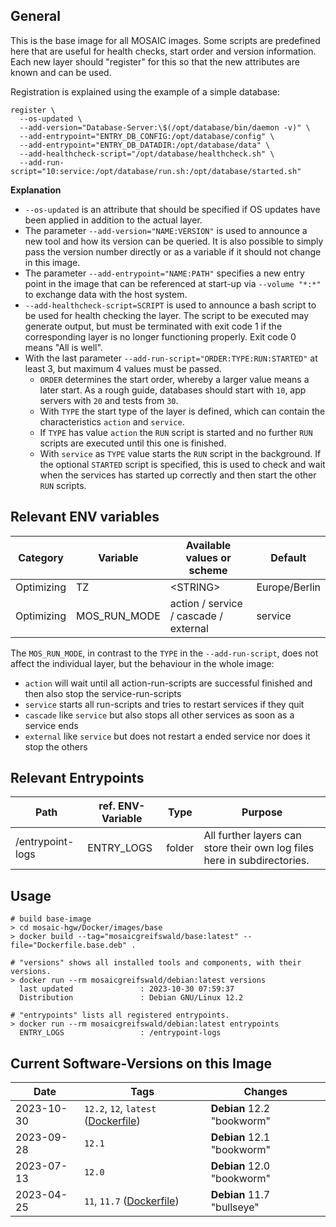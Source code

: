 ## General
This is the base image for all MOSAIC images.
Some scripts are predefined here that are useful for health checks, start order and version information.
Each new layer should "register" for this so that the new attributes are known and can be used.

Registration is explained using the example of a simple database:
```shell
register \
  --os-updated \
  --add-version="Database-Server:\$(/opt/database/bin/daemon -v)" \
  --add-entrypoint="ENTRY_DB_CONFIG:/opt/database/config" \
  --add-entrypoint="ENTRY_DB_DATADIR:/opt/database/data" \
  --add-healthcheck-script="/opt/database/healthcheck.sh" \
  --add-run-script="10:service:/opt/database/run.sh:/opt/database/started.sh"
```
**Explanation**<br>
- `--os-updated` is an attribute that should be specified if OS updates have been applied in addition to the actual layer.
- The parameter `--add-version="NAME:VERSION"` is used to announce a new tool and how its version can be queried. It is also possible to simply pass the version number directly or as a variable if it should not change in this image.
- The parameter `--add-entrypoint="NAME:PATH"` specifies a new entry point in the image that can be referenced at start-up via `--volume "*:*"` to exchange data with the host system.
- `--add-healthcheck-script=SCRIPT` is used to announce a bash script to be used for health checking the layer. The script to be executed may generate output, but must be terminated with exit code 1 if the corresponding layer is no longer functioning properly. Exit code 0 means "All is well".
- With the last parameter `--add-run-script="ORDER:TYPE:RUN:STARTED"` at least 3, but maximum 4 values must be passed.
  - `ORDER` determines the start order, whereby a larger value means a later start. As a rough guide, databases should start with `10`, app servers with `20` and tests from `30`.
  - With `TYPE` the start type of the layer is defined, which can contain the characteristics `action` and `service`.
  - If `TYPE` has value `action` the `RUN` script is started and no further `RUN` scripts are executed until this one is finished.
  - With `service` as `TYPE` value starts the `RUN` script in the background. If the optional `STARTED` script is specified, this is used to check and wait when the services has started up correctly and then start the other `RUN` scripts.


## Relevant ENV variables
| Category   | Variable     | Available values or scheme            | Default       |
|------------|--------------|---------------------------------------|---------------|
| Optimizing | TZ           | \<STRING\>                            | Europe/Berlin |
| Optimizing | MOS_RUN_MODE | action / service / cascade / external | service       |

The `MOS_RUN_MODE`, in contrast to the `TYPE` in the `--add-run-script`, does not affect the individual layer, but the behaviour in the whole image:
- `action` will wait until all action-run-scripts are successful finished and then also stop the service-run-scripts
- `service` starts all run-scripts and tries to restart services if they quit
- `cascade` like `service` but also stops all other services as soon as a service ends
- `external` like `service` but does not restart a ended service nor does it stop the others

## Relevant Entrypoints
| Path             | ref. ENV-Variable  | Type   | Purpose                                                                  |
|------------------|--------------------|--------|--------------------------------------------------------------------------|
| /entrypoint-logs | ENTRY_LOGS         | folder | All further layers can store their own log files here in subdirectories. |

## Usage
```shell
# build base-image
> cd mosaic-hgw/Docker/images/base
> docker build --tag="mosaicgreifswald/base:latest" --file="Dockerfile.base.deb" .

# "versions" shows all installed tools and components, with their versions.
> docker run --rm mosaicgreifswald/debian:latest versions
  last updated               : 2023-10-30 07:59:37
  Distribution               : Debian GNU/Linux 12.2
  
# "entrypoints" lists all registered entrypoints.
> docker run --rm mosaicgreifswald/debian:latest entrypoints
  ENTRY_LOGS                 : /entrypoint-logs
```

## Current Software-Versions on this Image
| Date       | Tags                                                                                                                                           | Changes                    |
|------------|------------------------------------------------------------------------------------------------------------------------------------------------|----------------------------|
| 2023-10-30 | `12.2`, `12`, `latest` ([Dockerfile](https://github.com/mosaic-hgw/Docker/blob/main/image/base/Dockerfile.base.deb))                           | **Debian** 12.2 "bookworm" |
| 2023-09-28 | `12.1`                                                                                                                                         | **Debian** 12.1 "bookworm" |
| 2023-07-13 | `12.0`                                                                                                                                         | **Debian** 12.0 "bookworm" |
| 2023-04-25 | `11`, `11.7` ([Dockerfile](https://github.com/mosaic-hgw/Docker/blob/2af37800a94baed6dff61d6533c499dfb42cd545/image/base/Dockerfile.base.deb)) | **Debian** 11.7 "bullseye" |
